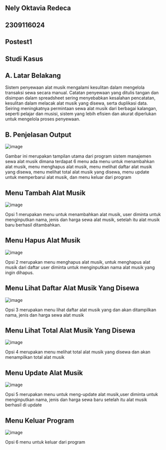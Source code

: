 ## Nely Oktavia Redeca
## 2309116024
## Postest1
## Studi Kasus 

## A. Latar Belakang
Sistem penyewaan alat musik mengalami kesulitan dalam mengelola transaksi sewa secara manual. Catatan penyewaan yang ditulis tangan dan disimpan dalam spreadsheet sering menyebabkan kesalahan pencatatan, kesulitan dalam melacak alat musik yang disewa, serta duplikasi data. Seiring meningkatnya permintaan sewa alat musik dari berbagai kalangan, seperti pelajar dan musisi, sistem yang lebih efisien dan akurat diperlukan untuk mengelola proses penyewaan.
## B. Penjelasan Output

![image](https://github.com/user-attachments/assets/202452d5-91e0-40c9-916d-e0057ae2f101)

Gambar ini merupakan tampilan utama dari program sistem manajemen sewa alat musik dimana terdapat 6 menu ada menu untuk menambahkan alat musik, menu menghapus alat musik, menu melihat daftar alat musik yang disewa, menu melihat total alat musik yang disewa, menu update untuk memperbarui alat musik, dan menu keluar dari program

## Menu Tambah Alat Musik
![image](https://github.com/user-attachments/assets/30128373-c783-4a7f-9d14-5f7297fc789f)

Opsi 1 merupakan menu untuk menambahkan alat musik, user diminta untuk menginputkan nama, jenis dan harga sewa alat musik, setelah itu alat musik baru berhasil ditambahkan.

## Menu Hapus Alat Musik
![image](https://github.com/user-attachments/assets/71e39dd3-3eef-4e6d-8b0a-fb2d00c6d7a9)

Opsi 2 merupakan menu menghapus alat musik, untuk menghapus alat musik dari daftar user diminta untuk menginputkan nama alat musik yang ingin dihapus.

## Menu Lihat Daftar Alat Musik Yang Disewa
![image](https://github.com/user-attachments/assets/35deb35d-3a50-4f1c-ad48-986da5dc205f)

Opsi 3 merupakan menu lihat daftar alat musik yang dan akan ditampilkan nama, jenis dan harga sewa alat musik 

## Menu Lihat Total Alat Musik Yang Disewa
![image](https://github.com/user-attachments/assets/466cfc9f-c929-4a10-ae2d-c2599a46987f)

Opsi 4 merupakan menu melihat total alat musik yang disewa dan akan menampilkan total alat musik 

## Menu Update Alat Musik
![image](https://github.com/user-attachments/assets/7c459fac-b217-4985-8b42-b96c42fc1069)

Opsi 5 merupakan menu untuk meng-update alat musik,user diminta untuk menginputkan nama, jenis dan harga sewa baru setelah itu alat musik berhasil di update 

## Menu Keluar Program
![image](https://github.com/user-attachments/assets/bab61575-db52-4271-bf85-b0b00da39b29)

Opsi 6 menu untuk keluar dari program




 

